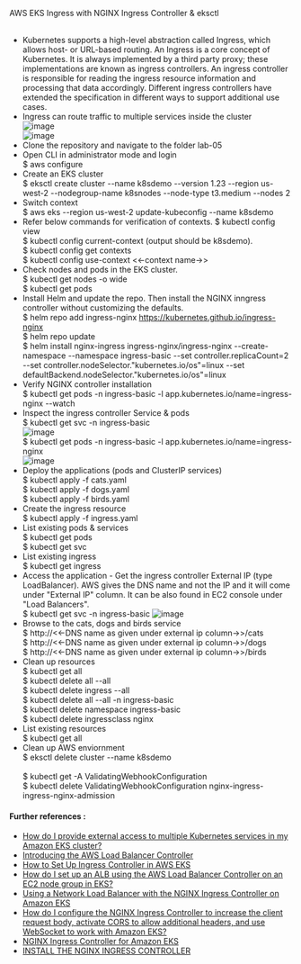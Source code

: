 AWS EKS Ingress with NGINX Ingress Controller & eksctl  <br/><br/>
* Kubernetes supports a high-level abstraction called Ingress, which allows host- or URL-based routing. An Ingress is a core concept of Kubernetes. It is always implemented by a third party proxy; these implementations are known as ingress controllers. An ingress controller is responsible for reading the ingress resource information and processing that data accordingly. Different ingress controllers have extended the specification in different ways to support additional use cases.<br/>
* Ingress can route traffic to multiple services inside the cluster <br/>
![image](https://user-images.githubusercontent.com/92582005/202991943-e65e2453-760d-4bd5-bd8c-86ab19de6166.png) <br/>
![image](https://user-images.githubusercontent.com/92582005/202992080-7568c0b1-4abf-4f8b-a20d-ec11c49f46d7.png) <br/>
* Clone the repository and navigate to the folder lab-05 <br/>
* Open CLI in administrator mode and login <br/>
  $ aws configure <br/>
* Create an EKS cluster <br/>
  $ eksctl create cluster --name k8sdemo --version 1.23 --region us-west-2 --nodegroup-name k8snodes --node-type t3.medium --nodes 2 <br/>
* Switch context <br/>
  $ aws eks --region us-west-2 update-kubeconfig --name k8sdemo <br/>
* Refer below commands for verification of contexts.
  $ kubectl config view <br/>
  $ kubectl config current-context (output should be k8sdemo).<br/>
  $ kubectl config get contexts <br/>
  $ kubectl config use-context <<-context name->> <br/>
* Check nodes and pods in the EKS cluster.<br/>
  $ kubectl get nodes -o wide <br/>
  $ kubectl get pods <br/>
* Install Helm and update the repo. Then install the NGINX inngress controller without customizing the defaults.<br/>
  $ helm repo add ingress-nginx https://kubernetes.github.io/ingress-nginx <br/>
  $ helm repo update <br/>
  $ helm install nginx-ingress ingress-nginx/ingress-nginx --create-namespace --namespace ingress-basic --set controller.replicaCount=2 --set   controller.nodeSelector."kubernetes.io/os"=linux --set defaultBackend.nodeSelector."kubernetes.io/os"=linux <br/>
* Verify NGINX controller installation <br/>
  $ kubectl get pods -n ingress-basic -l app.kubernetes.io/name=ingress-nginx --watch <br/>
* Inspect the ingress controller Service & pods <br/>
  $ kubectl get svc -n ingress-basic <br/>
    ![image](https://user-images.githubusercontent.com/92582005/202901389-74dac10d-f48a-42bf-827d-051c5cdfef9d.png) <br/>
  $ kubectl get pods -n ingress-basic -l app.kubernetes.io/name=ingress-nginx <br/>
    ![image](https://user-images.githubusercontent.com/92582005/202901432-f2a989c9-9929-4f19-83b2-d9c00fbe65c7.png) <br/>
* Deploy the applications (pods and ClusterIP services) <br/>
  $ kubectl apply -f cats.yaml <br/>
  $ kubectl apply -f dogs.yaml <br/>
  $ kubectl apply -f birds.yaml <br/>
* Create the ingress resource <br/>
  $ kubectl apply -f ingress.yaml <br/>
* List existing pods & services <br/>
  $ kubectl get pods <br/>
  $ kubectl get svc <br/>
* List existing ingress <br/>
  $ kubectl get ingress <br/>
* Access the application - Get the ingress controller External IP (type LoadBalancer). AWS gives the DNS name and not the IP and it will come under "External IP" column. It can be also found in EC2 console under "Load Balancers". <br/>
  $ kubectl get svc -n ingress-basic
  ![image](https://user-images.githubusercontent.com/92582005/202900773-90d48063-fe27-48ef-b5d3-3ee7f5887397.png) <br/>
* Browse to the cats, dogs and birds service <br/>
  $ http://<<-DNS name as given under external ip column->>/cats <br/>
  $ http://<<-DNS name as given under external ip column->>/dogs <br/>
  $ http://<<-DNS name as given under external ip column->>/birds <br/>
* Clean up resources <br/>
  $ kubectl get all <br/>
  $ kubectl delete all --all <br/>
  $ kubectl delete ingress --all <br/>
  $ kubectl delete all --all -n ingress-basic <br/>
  $ kubectl delete namespace ingress-basic <br/>
  $ kubectl delete ingressclass nginx <br/>
* List existing resources <br/>
  $ kubectl get all <br/>
* Clean up AWS enviornment <br/>
  $ eksctl delete cluster --name k8sdemo <br/><br/>
  $ kubectl get -A ValidatingWebhookConfiguration <br/>
  $ kubectl delete ValidatingWebhookConfiguration nginx-ingress-ingress-nginx-admission <br/>
#### Further references :
* [How do I provide external access to multiple Kubernetes services in my Amazon EKS cluster?](https://aws.amazon.com/premiumsupport/knowledge-center/eks-access-kubernetes-services/)<br/>
* [Introducing the AWS Load Balancer Controller](https://aws.amazon.com/blogs/containers/introducing-aws-load-balancer-controller/)<br/>
* [How to Set Up Ingress Controller in AWS EKS](https://towardsdatascience.com/how-to-set-up-ingress-controller-in-aws-eks-d745d9107307)<br/>
* [How do I set up an ALB using the AWS Load Balancer Controller on an EC2 node group in EKS?](https://www.youtube.com/watch?v=TUS8KWaGKco)<br/>
* [Using a Network Load Balancer with the NGINX Ingress Controller on Amazon EKS](https://aws.amazon.com/blogs/opensource/network-load-balancer-nginx-ingress-controller-eks/)<br/>
* [How do I configure the NGINX Ingress Controller to increase the client request body, activate CORS to allow additional headers, and use WebSocket to work with Amazon EKS?](https://aws.amazon.com/premiumsupport/knowledge-center/eks-configure-nginx-ingress-controller/)<br/>
* [NGINX Ingress Controller for Amazon EKS](https://www.qloudx.com/nginx-ingress-controller-for-amazon-eks-frequently-used-annotations/)<br/>
* [INSTALL THE NGINX INGRESS CONTROLLER](https://weaveworks-gitops.awsworkshop.io/25_workshop_2_ha-dr/50_add_yamls/10_alb_ingress.html)<br/>
  
  

